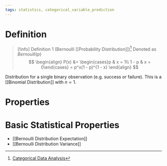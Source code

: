 ```yaml
---
tags: statistics, categorical_variable_prediction
---
```


# Definition

> [!info] Definition 1 (Bernoulli [[Probability Distribution]])[^1]
> Denoted as $Bernoulli(p)$
> $$
> \begin{align}
> P(x) &= \begin{cases}p & x = 1\\ 1 - p & x = 0\end{cases} = p^x(1 - p)^{1 - x}
> \end{align}
> $$

Distribution for a single binary observation (e.g. success or failure). This is a [[Binomial Distribution]] with $n = 1$.

# Properties
# Basic Statistical Properties
- [[Bernoulli Distribution Expectation]]
- [[Bernoulli Distribution Variance]]

[^1]: [Categorical Data Analysis](zotero://open-pdf/library/items/JZKRKD5L?page=23)